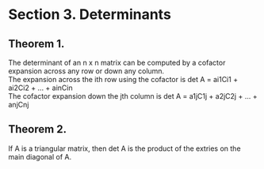 # Section 3. Determinants
## Theorem 1.
The determinant of an n x n matrix can be computed by a cofactor expansion across any row or down any column.  
The expansion across the ith row using the cofactor is det A = ai1Ci1 + ai2Ci2 + ... + ainCin  
The cofactor expansion down the jth column is det A = a1jC1j + a2jC2j + ... + anjCnj
## Theorem 2.
If A is a triangular matrix, then det A is the product of the extries on the main diagonal of A.  
